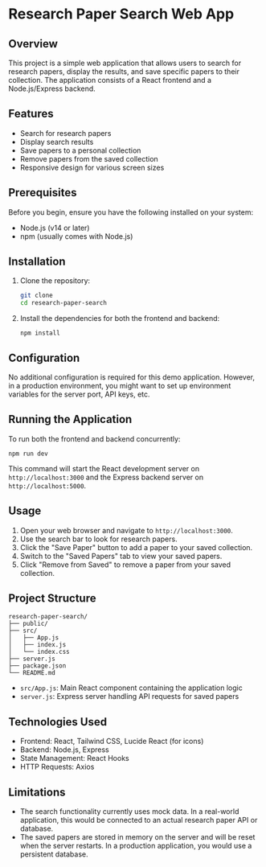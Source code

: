 # Research Paper Search Web App

## Overview

This project is a simple web application that allows users to search for research papers, display the results, and save specific papers to their collection. The application consists of a React frontend and a Node.js/Express backend.

## Features

- Search for research papers
- Display search results
- Save papers to a personal collection
- Remove papers from the saved collection
- Responsive design for various screen sizes

## Prerequisites

Before you begin, ensure you have the following installed on your system:

- Node.js (v14 or later)
- npm (usually comes with Node.js)

## Installation

1. Clone the repository:

   ```bash
   git clone 
   cd research-paper-search
   ```

2. Install the dependencies for both the frontend and backend:

   ```shell
   npm install
   ```

## Configuration

No additional configuration is required for this demo application. However, in a production environment, you might want to set up environment variables for the server port, API keys, etc.

## Running the Application

To run both the frontend and backend concurrently:

   ```shell
   npm run dev
   ```

This command will start the React development server on `http://localhost:3000` and the Express backend server on `http://localhost:5000`.

## Usage

1. Open your web browser and navigate to `http://localhost:3000`.
2. Use the search bar to look for research papers.
3. Click the "Save Paper" button to add a paper to your saved collection.
4. Switch to the "Saved Papers" tab to view your saved papers.
5. Click "Remove from Saved" to remove a paper from your saved collection.

## Project Structure

```plaintext
research-paper-search/
├── public/
├── src/
│   ├── App.js
│   ├── index.js
│   └── index.css
├── server.js
├── package.json
└── README.md
```

- `src/App.js`: Main React component containing the application logic
- `server.js`: Express server handling API requests for saved papers

## Technologies Used

- Frontend: React, Tailwind CSS, Lucide React (for icons)
- Backend: Node.js, Express
- State Management: React Hooks
- HTTP Requests: Axios

## Limitations

- The search functionality currently uses mock data. In a real-world application, this would be connected to an actual research paper API or database.
- The saved papers are stored in memory on the server and will be reset when the server restarts. In a production application, you would use a persistent database.
